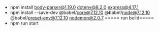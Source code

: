 - npm install body-parser@1.19.0 dotenv@8.2.0 express@4.17.1
- npm install --save-dev @babel/core@7.12.10 @babel/node@7.12.10 @babel/preset-env@7.12.10 nodemon@2.0.7
===== run build=====
- npm run start